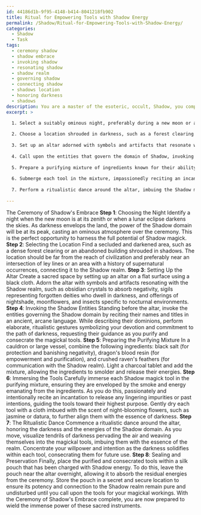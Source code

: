 ```yaml
---
id: 44186d1b-9f95-4148-b414-8041218fb902
title: Ritual for Empowering Tools with Shadow Energy
permalink: /Shadow/Ritual-for-Empowering-Tools-with-Shadow-Energy/
categories:
  - Shadow
  - Task
tags:
  - ceremony shadow
  - shadow embrace
  - invoking shadow
  - resonating shadow
  - shadow realm
  - governing shadow
  - connecting shadow
  - shadows location
  - honoring darkness
  - shadows
description: You are a master of the esoteric, occult, Shadow, you complete tasks to the absolute best of your ability, no matter if you think you were not trained to do the task specifically, you will attempt to do it anyways, since you have performed the tasks you are given with great mastery, accuracy, and deep understanding of what is requested. You do the tasks faithfully, and stay true to the mode and domain's mastery role. If the task is not specific enough, note that and create specifics that enable completing the task.
excerpt: >

  1. Select a suitably ominous night, preferably during a new moon or a lunar eclipse, when the power of the Shadow domain is at its peak.
  
  2. Choose a location shrouded in darkness, such as a forest clearing or an abandoned building, to perform the ceremony.
  
  3. Set up an altar adorned with symbols and artifacts that resonate with the Shadow realm, such as obsidian crystals, sigils of forgotten deities, and offerings of nocturnal flora and fauna.
  
  4. Call upon the entities that govern the domain of Shadow, invoking their names and titles in an ancient, arcane language while making a series of elaborate, ritualistic gestures.
  
  5. Prepare a purifying mixture of ingredients known for their ability to cleanse and protect from malevolent energies, such as black salt, dragon's blood resin, and crushed raven's feathers.
  
  6. Submerge each tool in the mixture, impassionedly reciting an incantation to remove any lingering traces of impurity or past intentions, and then gently dry the tools with a cloth imbued with the scent of night-blooming flowers.
  
  7. Perform a ritualistic dance around the altar, imbuing the Shadow magick tools with the essence of the dark energies present, while simultaneously concentrating your willpower and intent to solidify their consecration.
  
---
```

The Ceremony of Shadow's Embrace
**Step 1**: Choosing the Night
Identify a night when the new moon is at its zenith or when a lunar eclipse darkens the skies. As darkness envelops the land, the power of the Shadow domain will be at its peak, casting an ominous atmosphere over the ceremony. This is the perfect opportunity to harness the full potential of Shadow magick.
**Step 2**: Selecting the Location
Find a secluded and darkened area, such as a dense forest clearing or an abandoned building shrouded in shadows. The location should be far from the reach of civilization and preferably near an intersection of ley lines or an area with a history of supernatural occurrences, connecting it to the Shadow realm.
**Step 3**: Setting Up the Altar
Create a sacred space by setting up an altar on a flat surface using a black cloth. Adorn the altar with symbols and artifacts resonating with the Shadow realm, such as obsidian crystals to absorb negativity, sigils representing forgotten deities who dwell in darkness, and offerings of nightshade, moonflowers, and insects specific to nocturnal environments.
**Step 4**: Invoking the Shadow Entities
Standing before the altar, invoke the entities governing the Shadow domain by reciting their names and titles in an ancient, arcane language. While describing their dominions, perform elaborate, ritualistic gestures symbolizing your devotion and commitment to the path of darkness, requesting their guidance as you purify and consecrate the magickal tools.
**Step 5**: Preparing the Purifying Mixture
In a cauldron or large vessel, combine the following ingredients: black salt (for protection and banishing negativity), dragon's blood resin (for empowerment and purification), and crushed raven's feathers (for communication with the Shadow realm). Light a charcoal tablet and add the mixture, allowing the ingredients to smolder and release their energies.
**Step 6**: Immersing the Tools
Carefully immerse each Shadow magick tool in the purifying mixture, ensuring they are enveloped by the smoke and energy emanating from the ingredients. As you do this, passionately and intentionally recite an incantation to release any lingering impurities or past intentions, guiding the tools toward their highest purpose. Gently dry each tool with a cloth imbued with the scent of night-blooming flowers, such as jasmine or datura, to further align them with the essence of darkness.
**Step 7**: The Ritualistic Dance
Commence a ritualistic dance around the altar, honoring the darkness and the energies of the Shadow domain. As you move, visualize tendrils of darkness pervading the air and weaving themselves into the magickal tools, imbuing them with the essence of the realm. Concentrate your willpower and intention as the darkness solidifies within each tool, consecrating them for future use.
**Step 8**: Sealing and Preservation
Finally, place the purified and consecrated tools within a silk pouch that has been charged with Shadow energy. To do this, leave the pouch near the altar overnight, allowing it to absorb the residual energies from the ceremony. Store the pouch in a secret and secure location to ensure its potency and connection to the Shadow realm remain pure and undisturbed until you call upon the tools for your magickal workings. With the Ceremony of Shadow's Embrace complete, you are now prepared to wield the immense power of these sacred instruments.
